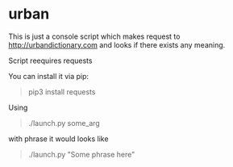 # urban

This is just a console script which makes request to http://urbandictionary.com and looks if there exists any meaning.

Script reequires requests

You can install it via pip:
> pip3 install requests

Using

> ./launch.py some_arg

with phrase it would looks like 

> ./launch.py "Some phrase here"


